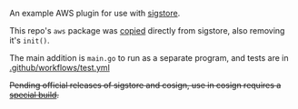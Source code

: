 An example AWS plugin for use with [sigstore](https://github.com/sigstore/sigstore/tree/main/pkg/signature/kms/cliplugin).

This repo's `aws` package was [copied](https://github.com/sigstore/sigstore/tree/4b62818325b78ea76c0149b940e4b7fea31142b3/pkg/signature/kms/aws) directly from sigstore, also removing it's `init()`.

The main addition is `main.go` to run as a separate program, and tests are in [.github/workflows/test.yml](.github/workflows/test.yml)

~~Pending official releases of sigstore and cosign, use in cosign requires a [special build](https://github.com/sigstore/cosign/compare/main...ramonpetgrave64:cosign:cliplugin-no-builtin-aws).~~
